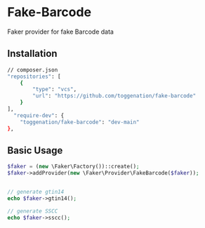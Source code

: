 # Fake-Barcode
Faker provider for fake Barcode data


## Installation

```sh
// composer.json
"repositories": [
    {
        "type": "vcs",
        "url": "https://github.com/toggenation/fake-barcode"
    }
],
  "require-dev": {
    "toggenation/fake-barcode": "dev-main"
},
```


## Basic Usage
```php
$faker = (new \Faker\Factory())::create();
$faker->addProvider(new \Faker\Provider\FakeBarcode($faker));


// generate gtin14
echo $faker->gtin14();

// generate SSCC
echo $faker->sscc();
```